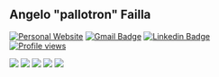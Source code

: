 ## Angelo "pallotron" Failla

[![Personal Website](https://img.shields.io/badge/personal-website-blue?style=flat&link=https://angelofailla.com/)](https://img.shields.io/badge/personal-website-blue?style=flat&link=https://angelofailla.com/)
[![Gmail Badge](https://img.shields.io/badge/-pallotron@gmail.com-005FF9?style=flat&logo=Mail.Ru&logoColor=white&link=mailto:pallotron@gmail.com)](mailto:pallotron@gmail.com) 
[![Linkedin Badge](https://img.shields.io/badge/-Linkedin-0072b1?style=flat&logo=Linkedin&logoColor=white&link=https://www.linkedin.com/in/pallotron/)](https://www.linkedin.com/in/pallotron/)  
[![Profile views](https://komarev.com/ghpvc/?username=pallotron)](https://komarev.com/ghpvc/?username=pallotron)

![](https://github-profile-summary-cards.vercel.app/api/cards/profile-details?username=pallotron&theme=github)
![](https://github-profile-summary-cards.vercel.app/api/cards/repos-per-language?username=pallotron&theme=github)
![](https://github-profile-summary-cards.vercel.app/api/cards/most-commit-language?username=pallotron&theme=github)
![](https://github-profile-summary-cards.vercel.app/api/cards/stats?username=pallotron&theme=github)
![](https://github-profile-summary-cards.vercel.app/api/cards/productive-time?username=pallotron&theme=github)

